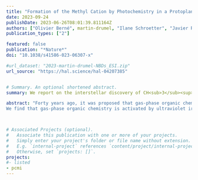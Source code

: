 ```yaml
---
title: "Formation of the Methyl Cation by Photochemistry in a Protoplanetary Disk"
date: 2023-09-24
publishDate: 2023-06-26T08:01:39.811164Z
authors: ["Olivier Berné", martin-drumel, "Ilane Schroetter", "Javier R. Goicoechea", "Ugo Jacovella", "Bérenger Gans", "Emmanuel Dartois", "Laurent H. Coudert", "Edwin Bergin", "Felipe Alarcon", "Jan Cami", "Evelyne Roueff", "John H. Black", "Oskar Asvany", "Emilie Habart", "Els Peeters", "Amelie Canin", "Boris Trahin", "Christine Joblin", "Stephan Schlemmer", "Sven Thorwirth", "Jose Cernicharo", "Maryvonne Gerin", "Alexander Tielens", "Marion Zannese", "Alain Abergel", "Jeronimo Bernard-Salas", "Christiaan Boersma", "Emeric Bron", "Ryan Chown", "Sara Cuadrado", "Daniel Dicken", "Meriem Elyajouri", "Asunción Fuente", "Karl D. Gordon", "Lina Issa", "Olga Kannavou", "Baria Khan", "Ozan Lacinbala", "David Languignon", "Romane Le Gal", "Alexandros Maragkoudakis", "Raphael Meshaka", "Yoko Okada", "Takashi Onaka", "Sofia Pasquini", "Marc W. Pound", "Massimo Robberto", "Markus Röllig", "Bethany Schefter", "Thiébaut Schirmer", "Ameek Sidhu", "Benoit Tabone", "Dries Van De Putte", "Sílvia Vicente", "Mark G. Wolfire"]
publication_types: ["2"]

featured: false
publication: "*Nature*"
doi: "10.1038/s41586-023-06307-x"

#url_dataset: "2023-martin-drumel-NBDs_ESI.zip"
url_source: "https://hal.science/hal-04207385"


# Summary. An optional shortened abstract.
summary: We report on the interstellar discovery of CH<sub>3</sub><sup>+</sup> toward a protoplanetary disk in the Orion star-forming region using JWST observations.

abstract: "Forty years ago, it was proposed that gas-phase organic chemistry in the interstellar medium can be initiated by the methyl cation CH<sub>3</sub><sup>+</sup>, but so far it has not been observed outside the Solar System. Alternative routes involving processes on grain surfaces have been invoked. Here we report James Webb Space Telescope observations of CH<sub>3</sub><sup>+</sup> in a protoplanetary disk in the Orion star-forming region.
We find that gas-phase organic chemistry is activated by ultraviolet irradiation."



# Associated Projects (optional).
#   Associate this publication with one or more of your projects.
#   Simply enter your project's folder or file name without extension.
#   E.g. `internal-project` references `content/project/internal-project/index.md`.
#   Otherwise, set `projects: []`.
projects:
#- listed
- pcmi
---
```

